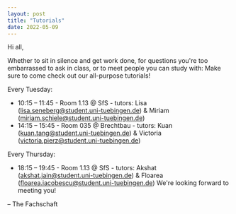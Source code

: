 ```yaml
---
layout: post
title: "Tutorials"
date: 2022-05-09
---
```


Hi all,

Whether to sit in silence and get work done, for questions you're too embarrassed to ask in class, or to meet people you can study with: Make sure to come check out our all-purpose tutorials!

Every Tuesday:
- 10:15 – 11:45 - Room 1.13 @ SfS - tutors: Lisa (lisa.seneberg@student.uni-tuebingen.de) & Miriam (miriam.schiele@student.uni-tuebingen.de)
- 14:15 – 15:45 - Room 035 @ Brechtbau - tutors: Kuan (kuan.tang@student.uni-tuebingen.de) & Victoria (victoria.pierz@student.uni-tuebingen.de)

Every Thursday:
- 18:15 – 19:45 - Room 1.13 @ SfS - tutors: Akshat (akshat.jain@student.uni-tuebingen.de) & Floarea (floarea.iacobescu@student.uni-tuebingen.de)
We're looking forward to meeting you!

– The Fachschaft

